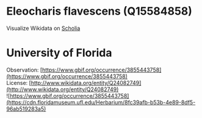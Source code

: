 
Eleocharis flavescens (Q15584858)
=================================
  
Visualize Wikidata on [Scholia](https://scholia.toolforge.org/taxon/Q15584858)
# University of Florida
  
Observation: [https://www.gbif.org/occurrence/3855443758](https://www.gbif.org/occurrence/3855443758)  
License: [http://www.wikidata.org/entity/Q24082749](http://www.wikidata.org/entity/Q24082749)  
![https://www.gbif.org/occurrence/3855443758](https://cdn.floridamuseum.ufl.edu/Herbarium/8fc39afb-b53b-4e89-8df5-96ab519283a5)